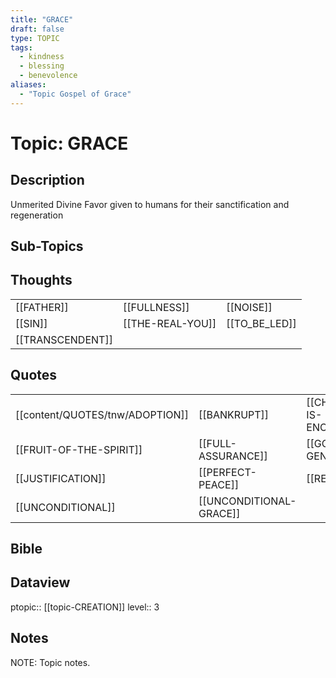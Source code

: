 ```yaml
---
title: "GRACE"
draft: false
type: TOPIC
tags:
  - kindness
  - blessing
  - benevolence
aliases:
  - "Topic Gospel of Grace"
---
```

# Topic: GRACE
## Description
Unmerited Divine Favor given to humans for their sanctification and regeneration

## Sub-Topics


## Thoughts
|     |     |     |
| --- | --- | --- |
| [[FATHER]] | [[FULLNESS]] | [[NOISE]] |
| [[SIN]] | [[THE-REAL-YOU]] | [[TO_BE_LED]] |
| [[TRANSCENDENT]] |

## Quotes
|     |     |     |
| --- | --- | --- |
| [[content/QUOTES/tnw/ADOPTION]] | [[BANKRUPT]] | [[CHRIST-IS-ENOUGH]] |
| [[FRUIT-OF-THE-SPIRIT]] | [[FULL-ASSURANCE]] | [[GOD-IS-GENEROUS]] |
| [[JUSTIFICATION]] | [[PERFECT-PEACE]] | [[REINVENT]] |
| [[UNCONDITIONAL]] | [[UNCONDITIONAL-GRACE]] |

## Bible


## Dataview
ptopic:: [[topic-CREATION]]
level:: 3

## Notes
NOTE: Topic notes.